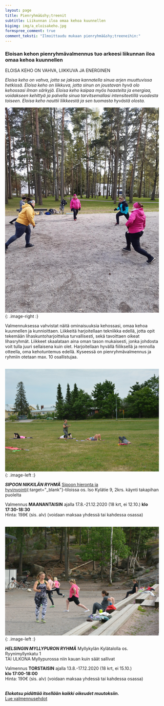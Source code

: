 ```yaml
---
layout: page
title: Pienryhmä&shy;treenit
subtitle: Liikunnan iloa omaa kehoa kuunnellen
bigimg: img/a_eloisakeho.jpg
formspree_comment: true
comment_teksti: "Ilmoittaudu mukaan pienryhmä&shy;treeneihin:"
---
```

### **Eloisan kehon pienryhmä&shy;valmennus**  tuo arkeesi liikunnan iloa omaa kehoa kuunnellen
<p></p>
<p class="otsikkolistapalkki">
ELOISA KEHO ON VAHVA, LIIKKUVA JA ENERGINEN
</p>

_Eloisa keho on vahva, jotta se jaksaa kannatella sinua arjen muuttuvissa hetkissä.
Eloisa keho on liikkuva, jotta sinun on joustavan hyvä olo kehossasi ilman särkyjä.
Eloisa keho kaipaa myös haasteita ja energiaa, voidakseen kehittyä ja palvella sinua tarvitsemallasi intensiteetillä
vuodesta toiseen. Eloisa keho nauttii liikkeestä ja sen tuomasta hyvästä olosta._

![pienryhmä](/img/pienryhmatreenit_3.jpg "Eloisan kehon pienryhmätreenit"){: .image-right :}

Valmennuksessa vahvistat näitä ominaisuuksia kehossasi, omaa kehoa kuunnellen ja kunnioittaen. Liikkeitä harjoitellaan
tekniikka edellä, jotta opit tekemään lihaskuntoharjoittelua turvallisesti, sekä tavoittaen oikeat lihasryhmät. Liikkeet
skaalataan aina oman tason mukaisesti, jonka johdosta voit tulla juuri sellaisena kuin olet.
Harjoitellaan hyvällä fiiliksellä ja rennolla otteella, oma kehotuntemus edellä.
Kyseessä on pienryhmävalmennus ja ryhmiin otetaan max. 10 osallistujaa.
<br/><br/>

![Pienryhmätreeni](/img/nikkila.jpg "Nikkilän pienryhmä"){: .image-left :}

***SIPOON NIKKILÄN RYHMÄ***
[Sipoon hieronta ja hyvinvointi](https://www.sipoonhierontajahyvinvointi.fi/){:target="_blank"}-tiloissa os. Iso Kylätie 9, 2krs. käynti takapihan puolelta 

Valmennus **MAANANTAISIN** ajalla 17.8.-21.12.2020 (18 krt, ei 12.10.) **klo 17:30-18:30**  
Hinta: 198€ (sis. alv) (voidaan maksaa yhdessä tai kahdessa osassa)
<br/><br/>

![Pienryhmätreeni](/img/myllypuro.jpg "Myllypuron pienryhmä"){: .image-left :}

***HELSINGIN MYLLYPURON RYHMÄ***
Myllykylän Kylätalolla os. Ryynimyllynkatu 1  
TAI ULKONA Myllypurossa niin kauan kuin säät sallivat

Valmennus **TORSTAISIN** ajalla 13.8.-17.12.2020 (18 krt, ei 15.10.)  
**klo 17:00-18:00**  
Hinta: 190€ (sis. alv) (voidaan maksaa yhdessä tai kahdessa osassa)
<br/><br/>


***Elokatsu pidättää itsellään kaikki oikeudet muutoksiin.***  
[Lue valmennusehdot](/valmennusehdot) 